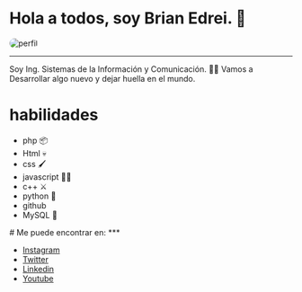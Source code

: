 #  Hola a todos, soy Brian Edrei. 🖖 

 <img src="https://instagram.ftlc1-1.fna.fbcdn.net/v/t51.2885-19/s150x150/248439028_1337465993356769_1240898899502381446_n.jpg?_nc_ht=instagram.ftlc1-1.fna.fbcdn.net&_nc_cat=105&_nc_ohc=x86AOR9b1LYAX88lhvc&edm=AP_V10EBAAAA&ccb=7-4&oh=aa523434fabc2418dd55fad5cfbef432&oe=619F8F37&_nc_sid=4f375e" style= "border-radius:20px;" Alt="perfil">

***
Soy Ing. Sistemas de la Información y Comunicación. 👨‍💻
Vamos a Desarrollar algo nuevo y dejar huella en el mundo.

# habilidades 
<ul>
 <li> php 📦 </li>
 <li> Html 💀 </li>
 <li> css 🖌️ </li>
 <li> javascript 🏃‍♂️ </li>
 <li> c++ ⚔️ </li>
 <li> python 🐍 </li>
 <li> github </li>
 <li> MySQL 🐬 </li>
 </ul>
# Me puede encontrar en:
***
<ul>
  <li><a href="https://www.instagram.com/bemg_develop/?hl=es-la">Instagram</a></li>
  <li><a href="https://twitter.com/BemgDevelop">Twitter</a></li>
  <li><a href="https://www.linkedin.com/in/brian-edrei-mart%C3%ADnez-garc%C3%ADa-4203311a1/">Linkedin</a></li>
 <li><a href="https://www.youtube.com/channel/UC3kKfYQ3xQPVNSVOiidftcQ">Youtube</a></li>
</ul>
